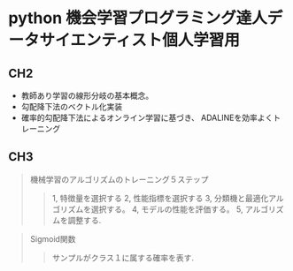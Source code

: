 # python 機会学習プログラミング達人データサイエンティスト個人学習用

## CH2
- 教師あり学習の線形分岐の基本概念。
- 勾配降下法のベクトル化実装
- 確率的勾配降下法によるオンライン学習に基づき、 ADALINEを効率よくトレーニング

## CH3
> 機械学習のアルゴリズムのトレーニング５ステップ
>> 1, 特徴量を選択する
>> 2, 性能指標を選択する
>> 3, 分類機と最適化アルゴリズムを選択する。
>> 4, モデルの性能を評価する。
>> 5, アルゴリズムを調整する.

> Sigmoid関数
>> サンプルがクラス１に属する確率を表す.
